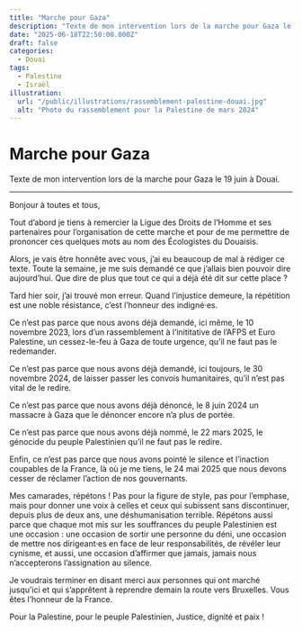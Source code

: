 ```yaml
---
title: "Marche pour Gaza"
description: "Texte de mon intervention lors de la marche pour Gaza le 19 juin à Douai."
date: "2025-06-18T22:50:00.000Z"
draft: false
categories:
  - Douai
tags:
  - Palestine
  - Israël
illustration:
  url: "/public/illustrations/rassemblement-palestine-douai.jpg"
  alt: "Photo du rassemblement pour la Palestine de mars 2024"
---
```


# Marche pour Gaza

Texte de mon intervention lors de la marche pour Gaza le 19 juin à Douai.

---

Bonjour à toutes et tous,

Tout d’abord je tiens à remercier la Ligue des Droits de l’Homme et ses partenaires pour l’organisation de cette marche et pour de me permettre de prononcer ces quelques mots au nom des Écologistes du Douaisis.

Alors, je vais être honnête avec vous, j’ai eu beaucoup de mal à rédiger ce texte. Toute la semaine, je me suis demandé ce que j’allais bien pouvoir dire aujourd’hui. Que dire de plus que tout ce qui a déjà été dit sur cette place ?

Tard hier soir, j’ai trouvé mon erreur. Quand l’injustice demeure, la répétition est une noble résistance, c’est l’honneur des indigné·es.

Ce n’est pas parce que nous avons déjà demandé, ici même, le 10 novembre 2023, lors d’un rassemblement à l’inititative de l’AFPS et Euro Palestine, un cessez-le-feu à Gaza de toute urgence, qu’il ne faut pas le redemander.

Ce n’est pas parce que nous avons déjà demandé, ici toujours, le 30 novembre 2024, de laisser passer les convois humanitaires, qu’il n’est pas vital de le redire.

Ce n’est pas parce que nous avons déjà dénoncé, le 8 juin 2024 un massacre à Gaza que le dénoncer encore n’a plus de portée.

Ce n’est pas parce que nous avons déjà nommé, le 22 mars 2025, le génocide du peuple Palestinien qu’il ne faut pas le redire.

Enfin, ce n’est pas parce que nous avons pointé le silence et l’inaction coupables de la France, là où je me tiens, le 24 mai 2025 que nous devons cesser de réclamer l’action de nos gouvernants.

Mes camarades, répétons ! Pas pour la figure de style, pas pour l’emphase, mais pour donner une voix à celles et ceux qui subissent sans discontinuer, depuis plus de deux ans, une déshumanisation terrible. Répétons aussi parce que chaque mot mis sur les souffrances du peuple Palestinien est une occasion : une occasion de sortir une personne du déni, une occasion de mettre nos dirigeant·es en face de leur responsabilités, de révéler leur cynisme, et aussi, une occasion d’affirmer que jamais, jamais nous n’accepterons l’assignation au silence.

Je voudrais terminer en disant merci aux personnes qui ont marché jusqu’ici et qui s’apprêtent à reprendre demain la route vers Bruxelles. Vous êtes l’honneur de la France.

Pour la Palestine, pour le peuple Palestinien, Justice, dignité et paix !
